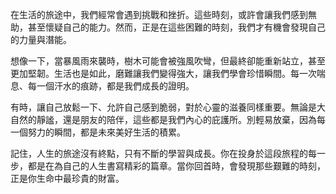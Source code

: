 在生活的旅途中，我們經常會遇到挑戰和挫折。這些時刻，或許會讓我們感到無助，甚至懷疑自己的能力。然而，正是在這些困難的時刻，我們才有機會發現自己的力量與潛能。

想像一下，當暴風雨來襲時，樹木可能會被強風吹彎，但最終卻能重新站立，甚至更加堅韌。生活也是如此，磨難讓我們變得強大，讓我們學會珍惜瞬間。每一次喘息、每一個汗水的痕跡，都是我們成長的證明。

有時，讓自己放鬆一下、允許自己感到脆弱，對於心靈的滋養同樣重要。無論是大自然的靜謐，還是朋友的陪伴，這些都是我們內心的庇護所。別輕易放棄，因為每一個努力的瞬間，都是未來美好生活的積累。

記住，人生的旅途沒有終點，只有不斷的學習與成長。你在投身於這段旅程的每一步，都是在為自己的人生書寫精彩的篇章。當你回首時，會發現那些艱難的時刻，正是你生命中最珍貴的財富。